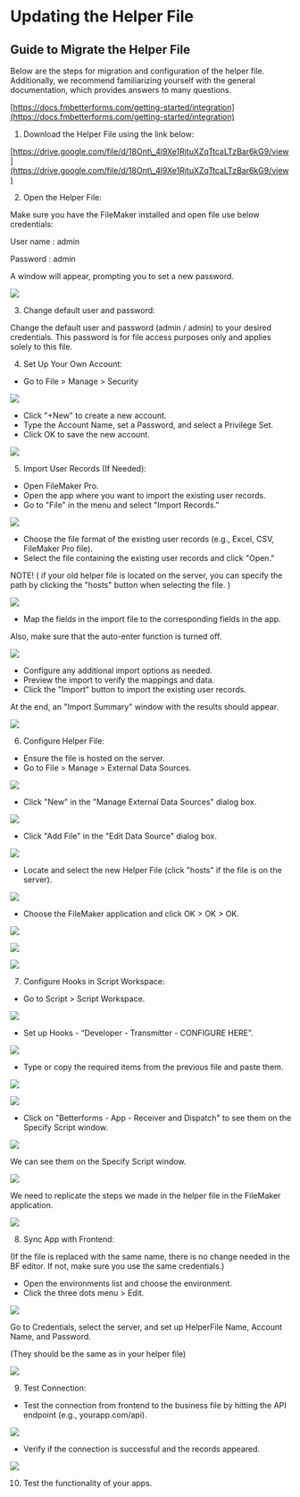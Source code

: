 # Updating the Helper File

## **Guide to Migrate the Helper File**

Below are the steps for migration and configuration of the helper file. Additionally, we recommend familiarizing yourself with the general documentation, which provides answers to many questions.

[https://docs.fmbetterforms.com/getting-started/integration](https://docs.fmbetterforms.com/getting-started/integration)

1. Download the Helper File using the link below:

[https://drive.google.com/file/d/18Ont\_4l9Xe1RjtuXZqTtcaLTzBar6kG9/view](https://drive.google.com/file/d/18Ont\_4l9Xe1RjtuXZqTtcaLTzBar6kG9/view)

2. Open the Helper File:

Make sure you have the FileMaker installed and open file use below credentials:

User name : admin

Password : admin

A window will appear, prompting you to set a new password.

![](https://lh3.googleusercontent.com/0g2C-SaGp6ZK6HycGjD9rZnA39mG0YIapTIzFkSKCJZkzyYBHvylAFhB4BJn6IY7h0h3VYCMCv-xJj8W8anb2w22KFoBSgVcdABiT9GbalrBWXcE1BWpk9RwAB6KegMte1twQGmS3KEU793tD2jujkM)

3. Change default user and password:

Change the default user and password (admin / admin) to your desired credentials. This password is for file access purposes only and applies solely to this file.

4. Set Up Your Own Account:

* Go to File > Manage > Security

![](https://lh6.googleusercontent.com/W9qGn2ltiEBebb8mmaqQX7hZjLZicWVTSX\_6rFn9QKQf4oHMQZtteJZhZ4GVx\_RTOStc72u8mtewJPdjmslMgThPq7KXXUbyGVNVn8udu4uV53\_ghdWt5oz6nqybX1m7GJuYSKP2vbPTQpCJHG\_th4I)

* Click "+New" to create a new account.
* Type the Account Name, set a Password, and select a Privilege Set.
* Click OK to save the new account.

![](https://lh6.googleusercontent.com/rymPxq6YuGaCh331kbgc3EOpRgQ9qYtRXtgNYroBbDgcmSGagHDQMzl8sbkxTYF6UpkhMtkv2wz7LNEvio0eBA8FngxI-kDzv9l5P9Nv6gbOl4ivgRe4BoCk6Tz914IlKWLvxkhidmjdAOFiNd40SK8)

5. Import User Records (If Needed):

* Open FileMaker Pro.
* Open the app where you want to import the existing user records.
* Go to "File" in the menu and select "Import Records."

![](https://lh3.googleusercontent.com/PRrY2Y1PjgWfEiS6VIEKBeSHhWchkr9abldwv8P4bHW9HZ\_cW\_hPoW2Ty0RfvC1mKOaOLzT2qkwyXyLQ8a5KGypiTOs40bgKRe7O\_zQ1DWxpH\_KWO-myLq54vXskTUUYBLmWWSAts0flEdyWxjiIw2U)

* Choose the file format of the existing user records (e.g., Excel, CSV, FileMaker Pro file).
* Select the file containing the existing user records and click "Open."

NOTE! ( if your old helper file is located on the server, you can specify the path by clicking the "hosts" button when selecting the file. )

![](https://lh4.googleusercontent.com/-LMwRl5DLRjIgxBH1cHP0u3d8K9nkw7igs4WMdTQlidtJnv0\_AWaRNVC1EJusvOdcF8dpP\_80krdBNpyZlmjkEc7v7YWqI4\_BrfvN-CEVrLOPAfzR5leJZBLecTlD2T-j2EZWzlMDaB8q3AV4wiFMuY)

* Map the fields in the import file to the corresponding fields in the app.

Also, make sure that the auto-enter function is turned off.

![](https://lh4.googleusercontent.com/pzlc9QLiW1JQwzAY88t-nVy5cqTDd-4n2HKACko0M5C3FnwKzq2cZDIQThooWSa2T\_8RqL8wmf4TlLIG9lrCBTxPARsO-oLoP7jwXzM5rZ-baz5wHgS3wwy4Mp-5mf0CsLXAHmn1i\_lKd5KFR5\_hm5c)

* Configure any additional import options as needed.
* Preview the import to verify the mappings and data.
* Click the "Import" button to import the existing user records.

At the end, an "Import Summary" window with the results should appear.

![](https://lh6.googleusercontent.com/835wu5i5l4eP7oZmc8mYgA5mlKAK3HQn4lXhBdRMLtEEQ\_Dhglxgkg8QibzzdfVuf8qjnfSDuK5NgcRJE-JCfYv7RlA5whFvEvep7nJWKj0E5t5mLlJwPx509Vdq9-IZ8Ig4WLxUktTDTvRfFrCPIWQ)

6. Configure Helper File:

* Ensure the file is hosted on the server.
* Go to File > Manage > External Data Sources.

![](https://lh4.googleusercontent.com/a\_AUP2C61\_exgUTQP7lG5LTkSwI8MuK0AFJDSM4i4tyE9MXocO6v5F-YbEWAcOO0mvSW5\_8UFY66bMyiE0tSsM7ghk9sgj7viXjVpnb5Xxv-NBIL58bCoxqplXnPerUgzFg4gFwehO3kBEj5LJGb0iw)

* Click "New" in the "Manage External Data Sources" dialog box.

![](https://lh6.googleusercontent.com/Wk7r1DjBGIl5K2aVvhATmEpBBR9dFbTj8AjucNPZDylSsAvhng80qNUZ\_5ruSRt3OvkNN0eGqcM96JgAK-IRxcz-\_c2YIEycaRs5TmHeK6i6cKMe-PGPr\_EUuCK63S-RiYnR6i4fl6pVxt0-z\_ChbHU)

* Click "Add File" in the "Edit Data Source" dialog box.

![](https://lh6.googleusercontent.com/1UU4hDpoZ3W6WS8f21JAbcVU4WiL9k0P3T2zSDKO36AwwzYOyhaMviEf1rjbngx9CP1oTxAPG9dJ19e-Jn9N2elgwYYLMO0D3FsE\_cx9j\_sELJZBWhk6b2mc2WgWGmpiXMln2S2vbPqkQAvSdjD9mMc)

* Locate and select the new Helper File (click "hosts" if the file is on the server).

![](https://lh6.googleusercontent.com/WA08htWPGqg4A3jaw9-aWzpG\_o15QFdElr-sD4doEb3Iv1nwsoTX49DyNMSuuIqZLXAzw3ItggpxPRZnYGT5gm7N2u1gMYOE6ADIXZxKe5ODiIWRkcPwcz8TJqjJg1dsI\_HDg1L3xD0XwyH3q67Fq\_w)

* Choose the FileMaker application and click OK > OK > OK.

![](https://lh3.googleusercontent.com/93aUcp9QMgFqw8QlibwdSTrXWxEDv8PdAhAyrzoPWuRNFy6uR-vvEX89cBjfKKsvbF0rcjK\_jBjBc15wBZ8\_ktskxMQJZdKjsD-xzaPk3c53c3Szk02\_g9zPhmleyDovCKKHhrLOJfNEAOCJ9-kzY3g)

![](https://lh6.googleusercontent.com/fVmtMC-z2zVNMRSi3M73Qz\_nduZbA3JxErbQgHfhHiJjindNI7zVRtXuCFfIQ8\_K9nl4UWjFKiMBaITID00cjPCDAKDz\_ivd7sWPvMGINhsx3sD8udci\_aqfZ8DNX-CorF2TPCrrX6cPp7Abp1yuc18)

![](https://lh3.googleusercontent.com/HV7HMUZCxueugfu3QIZl7-XCR31xC3EOLxj0HBGIfjL6jNa8XiMK2RNxlkfQxC7NufqEGkAbnH43c-M-rB16VoK74whz\_JfUIocAAbRuGMGYfPZyYsHN\_vnn9jJDjSMg7mcKfhc-NowEEpw-ym8hu\_w)

7. Configure Hooks in Script Workspace:

* Go to Script > Script Workspace.

![](https://lh6.googleusercontent.com/VAAwEBU1p0\_G2XaSScoUra0E-ImbMXzJ5CRrg1NlAabL72pArPKuE8m3d8ByBtCdSFXUhSHdGU6zSSvyV4oEcVcrb29noeqi9OlyRbzRep-rk4ZVSzUbgOg5pLDRbffhD7nJnBrHkZH3zwEkLdwxkmQ)

* Set up Hooks - “Developer - Transmitter - CONFIGURE HERE”.

![](https://lh3.googleusercontent.com/r-KiwqR4V8D23ZNG0XOZT0DNFGK0ZR8Nsv7yYfv1AxlcB7MmUBDAZXDwd429pATvmY--CBnncXLOjhxUD291ziG9S5tTPkPNqJH6N4j\_A67BTYrBH27Z0CojuAji6cmoG92sAbR0ZHj\_Ev4iQnMEVkU)

* Type or copy the required items from the previous file and paste them.

![](https://lh3.googleusercontent.com/wnsJjr7u10ge9N6VJ9iot32xgSPtXUIMT9T8Re7sQDTBErW3YlgLVBLuRfg5BcRlXvqtkzStxgj04fAr5FSgNqxufmeZZMtlvwPhv1vLT4OvVdn42qtwbkYKTHJnl7VWhZyxKFSbrcxNHcTWrhzaiFU)

![](https://lh3.googleusercontent.com/rMyURKh65MaKINikqmOnt\_rAqnRvYFHbsc-mqk3SBz3D7J588coYczzrRhJfBGjRpf9sndxbgjaNhHKfnVS1YKdQ5CGsp\_\_XeJ6mO-13yQpgEvdCwFYdZ4F9Yd3F5bLltPpDNs3bvR59X0WVf5mVLSQ)

* Click on "Betterforms - App - Receiver and Dispatch" to see them on the Specify Script window.

![](https://lh6.googleusercontent.com/0oUEW4I6kPEhBGpu49onHE-M0iJXiXOM8qUEHoJZ5u9ZAI2qhONY6LTgs\_JiMBSlz9KCrZudxd8fAFOuIRy5kU6QqmGxBtRQgaQBWroa3cTTM5ZBXNnAfqv2RMb7qwkMXwKkntcQfmS0TIkUCNa8mfw)

We can see them on the Specify Script window.

![](https://lh3.googleusercontent.com/sGkaaJx8fu917jv11ZbE7M\_cJqPwsFlud3ZBG4iWmMhfn4xCENfzYa1CmqaXyrtAXd5TCCTH2OZRLWUiOy-M3zgCu49UU3YWPROdw7ak0BGT9tDXeKsXPzoA-8At6rR4xrk-icdKqXGdJbNejCCJWBY)

We need to replicate the steps we made in the helper file in the FileMaker application.

![](https://lh5.googleusercontent.com/RF1hUSahF7B\_WR2nbDTmy7z\_IrNbFlOaOUHCcI0BbZKyPpIeXXzHwV2eOzxuOk2BdV91GCLbyPKMS8vkqRooSgDDHQNu2DlzU0m9zFcSOZx80FIcxF-LgK-2SZmbRJiinIaDwgBbIBFgJbAbGy0Qpjc)

8. Sync App with Frontend:

(If the file is replaced with the same name, there is no change needed in the BF editor. If not, make sure you use the same credentials.)

* Open the environments list and choose the environment.
* Click the three dots menu > Edit.

![](https://lh6.googleusercontent.com/tU714NcHSk8n3EjpneGCyd0Gs2hJ3ZC0Y-mgJZrzQsQcK66UGMafl-YCsiInWcDqgZj2F6gpLfJECMZiw5n3DnAQKMCWLPHG-fMwS2xEVPBclELgRpHV1I660qyphvbU4GcGXFOU-\_xWXWnbwQVNYp4)

Go to Credentials, select the server, and set up HelperFile Name, Account Name, and Password.

(They should be the same as in your helper file)

![](https://lh6.googleusercontent.com/uQtX2vygbIIsi\_RHmVMm8\_7VeQutuekyWGr0ER7i3bg5LqGV3cnG2oJoxJPHZWrijlKXEo3Q3BoHUovhxWK76-NVbQ67NsGh5tMjuKahmrfT1pK5abyTN\_Xr9sRsXhQrTqwe55uhHGEDg3WG4APKmB8)

9. Test Connection:

* Test the connection from frontend to the business file by hitting the API endpoint (e.g., yourapp.com/api).

![](https://lh6.googleusercontent.com/WS\_NtoRRsjPM4MymBWSpAbUPXERSHifRXdsUjReVBkF3niRLYDy0yIFKiwU8cVECm6ecsjwK\_6AjXwzGrHKzkJUf38yIC1JXhUG3O8Snm8EnywTq6LpUKP2IR6zqfk4FRkbEfXKD-pZGrZrpKhLc5Ko)

* Verify if the connection is successful and the records appeared.

![](https://lh3.googleusercontent.com/3qA6SOIB518eHleOjnDeN\_-Vgylmo812NFQMF7wGDeJQ0K27zoS4hRNEdhSEJFtRnyMmebjCudDLVFekL0EYpo0nxgCzAVHRuYgkfNjwwxmcVFagZN-ic7nqXYbAKvYT8uNGXWwKWWe-JSBBJfxzrJY)

10. Test the functionality of your apps.
